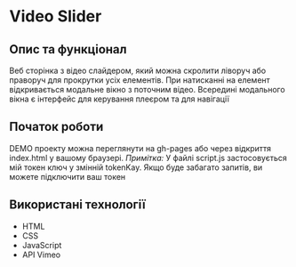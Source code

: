 # Video Slider

## Опис та функціонал

Веб сторінка з відео слайдером, який можна скролити ліворуч або праворуч для прокрутки усіх елементів.
При натисканні на елемент відкривається модальне вікно з поточним відео.
Всередині модального вікна є інтерфейс для керування плеєром та для навігації

## Початок роботи

DEMO проекту можна переглянути на gh-pages або через відкриття index.html у вашому браузері.
_Примітка:_
У файлі script.js застосовується мій токен ключ у змінній tokenKay. Якщо буде забагато запитів, ви можете підключити ваш токен

## Використані технології

- HTML
- CSS
- JavaScript
- API Vimeo
